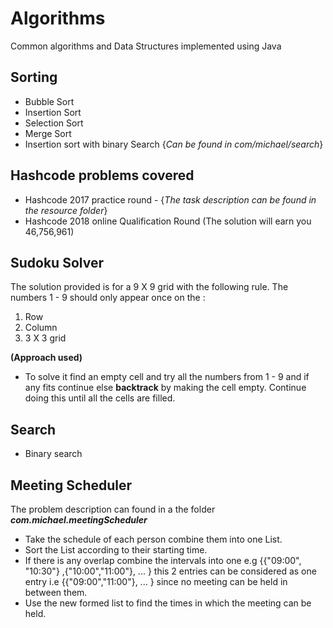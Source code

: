 # Algorithms
Common algorithms and Data Structures implemented using Java

## Sorting
- Bubble Sort
- Insertion Sort
- Selection Sort
- Merge Sort
- Insertion sort with binary Search {_Can be found in com/michael/search_}

## Hashcode problems covered
- Hashcode 2017 practice round - {_The task description can be found in the resource folder_}
- Hashcode 2018 online Qualification Round (The solution will earn you 46,756,961)

## Sudoku Solver
The solution provided is for a 9 X 9 grid with the following rule. The numbers 1 - 9 should only appear once on the :
  1. Row
  2. Column 
  3. 3 X 3 grid

**(Approach used)**
- To solve it find an empty cell and try all the numbers from 1 - 9 and if any fits continue else **backtrack** by making the
cell empty. Continue doing this until all the cells are filled.

  
## Search
- Binary search

## Meeting Scheduler
The problem description can found in a the folder _**com.michael.meetingScheduler**_ 
- Take the schedule of each person combine them into one List.
- Sort the List according to their starting time.
- If there is any overlap combine the intervals into one e.g {{"09:00", "10:30"} ,{"10:00","11:00"}, ... }
this 2 entries can be considered as one entry i.e {{"09:00","11:00"}, ... } since no meeting can be held in between them.
- Use the new formed list to find the times in which the meeting can be held.

        
